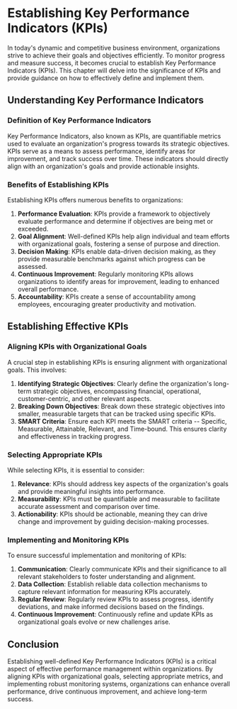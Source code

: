 Establishing Key Performance Indicators (KPIs)
=======================================================

In today's dynamic and competitive business environment, organizations strive to achieve their goals and objectives efficiently. To monitor progress and measure success, it becomes crucial to establish Key Performance Indicators (KPIs). This chapter will delve into the significance of KPIs and provide guidance on how to effectively define and implement them.

Understanding Key Performance Indicators
----------------------------------------

### Definition of Key Performance Indicators

Key Performance Indicators, also known as KPIs, are quantifiable metrics used to evaluate an organization's progress towards its strategic objectives. KPIs serve as a means to assess performance, identify areas for improvement, and track success over time. These indicators should directly align with an organization's goals and provide actionable insights.

### Benefits of Establishing KPIs

Establishing KPIs offers numerous benefits to organizations:

1. **Performance Evaluation**: KPIs provide a framework to objectively evaluate performance and determine if objectives are being met or exceeded.
2. **Goal Alignment**: Well-defined KPIs help align individual and team efforts with organizational goals, fostering a sense of purpose and direction.
3. **Decision Making**: KPIs enable data-driven decision making, as they provide measurable benchmarks against which progress can be assessed.
4. **Continuous Improvement**: Regularly monitoring KPIs allows organizations to identify areas for improvement, leading to enhanced overall performance.
5. **Accountability**: KPIs create a sense of accountability among employees, encouraging greater productivity and motivation.

Establishing Effective KPIs
---------------------------

### Aligning KPIs with Organizational Goals

A crucial step in establishing KPIs is ensuring alignment with organizational goals. This involves:

1. **Identifying Strategic Objectives**: Clearly define the organization's long-term strategic objectives, encompassing financial, operational, customer-centric, and other relevant aspects.
2. **Breaking Down Objectives**: Break down these strategic objectives into smaller, measurable targets that can be tracked using specific KPIs.
3. **SMART Criteria**: Ensure each KPI meets the SMART criteria -- Specific, Measurable, Attainable, Relevant, and Time-bound. This ensures clarity and effectiveness in tracking progress.

### Selecting Appropriate KPIs

While selecting KPIs, it is essential to consider:

1. **Relevance**: KPIs should address key aspects of the organization's goals and provide meaningful insights into performance.
2. **Measurability**: KPIs must be quantifiable and measurable to facilitate accurate assessment and comparison over time.
3. **Actionability**: KPIs should be actionable, meaning they can drive change and improvement by guiding decision-making processes.

### Implementing and Monitoring KPIs

To ensure successful implementation and monitoring of KPIs:

1. **Communication**: Clearly communicate KPIs and their significance to all relevant stakeholders to foster understanding and alignment.
2. **Data Collection**: Establish reliable data collection mechanisms to capture relevant information for measuring KPIs accurately.
3. **Regular Review**: Regularly review KPIs to assess progress, identify deviations, and make informed decisions based on the findings.
4. **Continuous Improvement**: Continuously refine and update KPIs as organizational goals evolve or new challenges arise.

Conclusion
----------

Establishing well-defined Key Performance Indicators (KPIs) is a critical aspect of effective performance management within organizations. By aligning KPIs with organizational goals, selecting appropriate metrics, and implementing robust monitoring systems, organizations can enhance overall performance, drive continuous improvement, and achieve long-term success.
